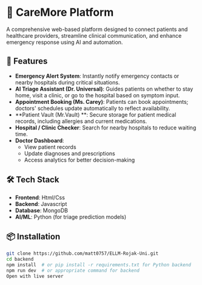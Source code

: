 # 🏥 CareMore Platform

A comprehensive web-based platform designed to connect patients and healthcare providers, streamline clinical communication, and enhance emergency response using AI and automation.

## 🚀 Features

- **Emergency Alert System**: Instantly notify emergency contacts or nearby hospitals during critical situations.
- **AI Triage Assistant (Dr. Universal)**: Guides patients on whether to stay home, visit a clinic, or go to the hospital based on symptom input.
- **Appointment Booking (Ms. Carey)**: Patients can book appointments; doctors' schedules update automatically to reflect availability.
- **Patient Vault (Mr.Vault) **: Secure storage for patient medical records, including allergies and current medications.
- **Hospital / Clinic Checker**: Search for nearby hospitals to reduce waiting time.
- **Doctor Dashboard**:
  - View patient records
  - Update diagnoses and prescriptions
  - Access analytics for better decision-making

## 🛠️ Tech Stack

- **Frontend**: Html/Css
- **Backend**: Javascript
- **Database**: MongoDB
- **AI/ML**: Python (for triage prediction models)

## 📦 Installation

```bash
git clone https://github.com/matt0757/ELLM-Rojak-Uni.git
cd backend
npm install  # or pip install -r requirements.txt for Python backend
npm run dev  # or appropriate command for backend
Open with live server
```
